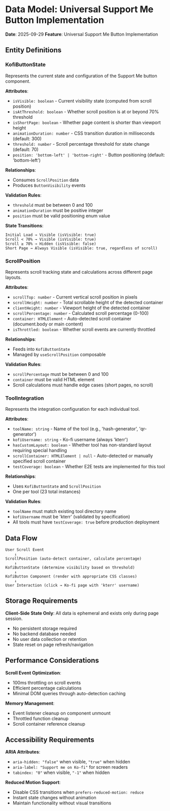 # Data Model: Universal Support Me Button Implementation

**Date**: 2025-09-29
**Feature**: Universal Support Me Button Implementation

## Entity Definitions

### KofiButtonState
Represents the current state and configuration of the Support Me button component.

**Attributes**:
- `isVisible: boolean` - Current visibility state (computed from scroll position)
- `isAtThreshold: boolean` - Whether scroll position is at or beyond 70% threshold
- `isShortPage: boolean` - Whether page content is shorter than viewport height
- `animationDuration: number` - CSS transition duration in milliseconds (default: 300)
- `threshold: number` - Scroll percentage threshold for state change (default: 70)
- `position: 'bottom-left' | 'bottom-right'` - Button positioning (default: 'bottom-left')

**Relationships**:
- Consumes `ScrollPosition` data
- Produces `ButtonVisibility` events

**Validation Rules**:
- `threshold` must be between 0 and 100
- `animationDuration` must be positive integer
- `position` must be valid positioning enum value

**State Transitions**:
```
Initial Load → Visible (isVisible: true)
Scroll < 70% → Visible (isVisible: true)
Scroll ≥ 70% → Hidden (isVisible: false)
Short Page → Always Visible (isVisible: true, regardless of scroll)
```

### ScrollPosition
Represents scroll tracking state and calculations across different page layouts.

**Attributes**:
- `scrollTop: number` - Current vertical scroll position in pixels
- `scrollHeight: number` - Total scrollable height of the detected container
- `clientHeight: number` - Viewport height of the detected container
- `scrollPercentage: number` - Calculated scroll percentage (0-100)
- `container: HTMLElement` - Auto-detected scroll container (document.body or main content)
- `isThrottled: boolean` - Whether scroll events are currently throttled

**Relationships**:
- Feeds into `KofiButtonState`
- Managed by `useScrollPosition` composable

**Validation Rules**:
- `scrollPercentage` must be between 0 and 100
- `container` must be valid HTML element
- Scroll calculations must handle edge cases (short pages, no scroll)

### ToolIntegration
Represents the integration configuration for each individual tool.

**Attributes**:
- `toolName: string` - Name of the tool (e.g., 'hash-generator', 'qr-generator')
- `kofiUsername: string` - Ko-fi username (always 'kterr')
- `hasCustomLayout: boolean` - Whether tool has non-standard layout requiring special handling
- `scrollContainer: HTMLElement | null` - Auto-detected or manually specified scroll container
- `testCoverage: boolean` - Whether E2E tests are implemented for this tool

**Relationships**:
- Uses `KofiButtonState` and `ScrollPosition`
- One per tool (23 total instances)

**Validation Rules**:
- `toolName` must match existing tool directory name
- `kofiUsername` must be 'kterr' (validated by specification)
- All tools must have `testCoverage: true` before production deployment

## Data Flow

```
User Scroll Event
    ↓
ScrollPosition (auto-detect container, calculate percentage)
    ↓
KofiButtonState (determine visibility based on threshold)
    ↓
KofiButton Component (render with appropriate CSS classes)
    ↓
User Interaction (click → Ko-fi page with 'kterr' username)
```

## Storage Requirements

**Client-Side State Only**: All data is ephemeral and exists only during page session.

- No persistent storage required
- No backend database needed
- No user data collection or retention
- State reset on page refresh/navigation

## Performance Considerations

**Scroll Event Optimization**:
- 100ms throttling on scroll events
- Efficient percentage calculations
- Minimal DOM queries through auto-detection caching

**Memory Management**:
- Event listener cleanup on component unmount
- Throttled function cleanup
- Scroll container reference cleanup

## Accessibility Requirements

**ARIA Attributes**:
- `aria-hidden: "false"` when visible, `"true"` when hidden
- `aria-label: "Support me on Ko-fi"` for screen readers
- `tabindex: "0"` when visible, `"-1"` when hidden

**Reduced Motion Support**:
- Disable CSS transitions when `prefers-reduced-motion: reduce`
- Instant state changes without animation
- Maintain functionality without visual transitions